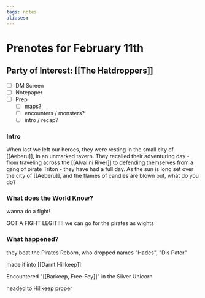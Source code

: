 ```yaml
---
tags: notes
aliases:
---
```


# Prenotes for February 11th
## Party of Interest: [[The Hatdroppers]]
- [ ] DM Screen
- [ ] Notepaper
- [ ] Prep
	- [ ] maps?
	- [ ] encounters / monsters?
	- [ ] intro / recap?

### Intro

When last we left our heroes, they were resting in the small city of [[Aeberu]], in an unmarked tavern. They recalled their adventuring day - from traveling across the [[Alvalini River]] to defending themselves from a gang of pirate Triton - they have had a full day. As the sun is long set over the city of [[Aeberu]], and the flames of candles are blown out, what do you do?

### What does the World Know?

wanna do a fight!

GOT A FIGHT LEGIT!!!!
we can go for the pirates as wights

### What happened?

they beat the Pirates Reborn, who dropped names "Hades", "Dis Pater"

made it into [[Darnt Hillkeep]]

Encountered "[[Barkeep, Free-Fey]]" in the Silver Unicorn 

headed to Hillkeep proper

